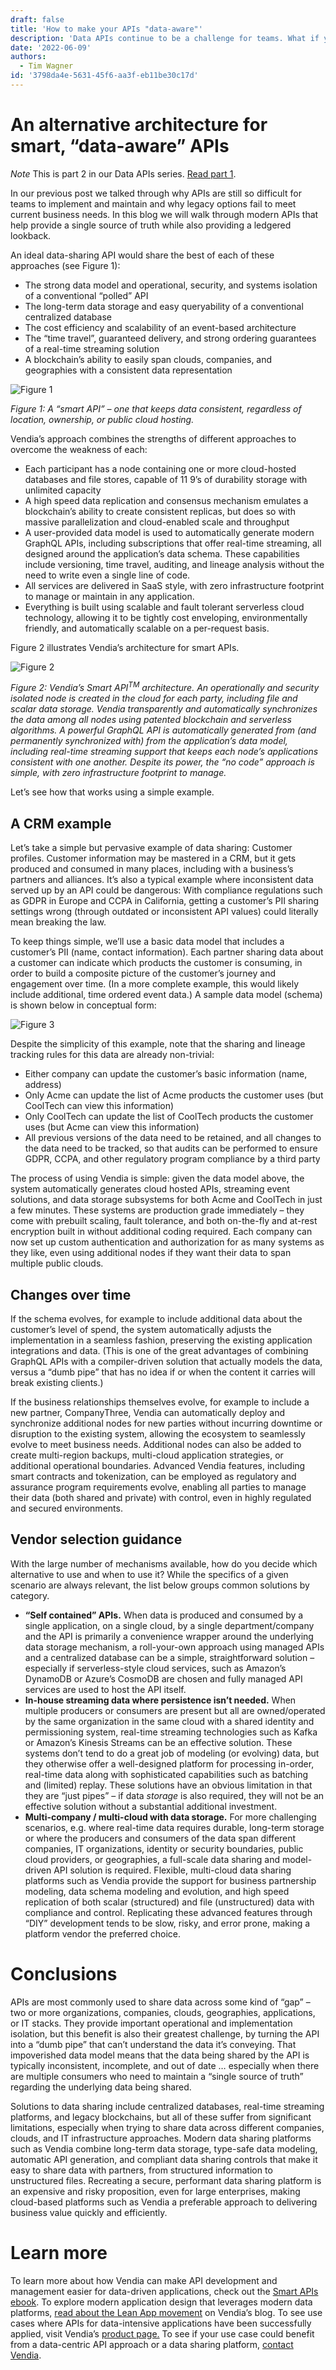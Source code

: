 ```yaml
---
draft: false
title: 'How to make your APIs "data-aware"'
description: 'Data APIs continue to be a challenge for teams. What if your APIs did the heavy lifting and kept a single source of truth.'
date: '2022-06-09'
authors:
  - Tim Wagner
id: '3798da4e-5631-45f6-aa3f-eb11be30c17d'
---
```


# An alternative architecture for smart, “data-aware” APIs
_Note_ This is part 2 in our Data APIs series. [Read part 1](https://www.vendia.com/blog/apis-for-data). 

In our previous post we talked through why APIs are still so difficult for teams to implement and maintain and why legacy options fail to meet current business needs. In this blog we will walk through modern APIs that help provide a single source of truth while also providing a ledgered lookback. 

An ideal data-sharing API would share the best of each of these approaches (see Figure 1):


* The strong data model and operational, security, and systems isolation of a conventional “polled” API
* The long-term data storage and easy queryability of a conventional centralized database
* The cost efficiency and scalability of an event-based architecture
* The “time travel”, guaranteed delivery, and strong ordering guarantees of a real-time streaming solution
* A blockchain’s ability to easily span clouds, companies, and geographies with a consistent data representation

![Figure 1](https://d24nhiikxn5jns.cloudfront.net/optimized/user-images.githubusercontent.com..98492452..172912411-206422d0-3ce7-45db-a2fc-b264377630a5.png)

_Figure 1: A “smart API” – one that keeps data consistent, regardless of location, ownership, or public cloud hosting._

Vendia’s approach combines the strengths of different approaches to overcome the weakness of each:



* Each participant has a node containing one or more cloud-hosted databases and file stores, capable of 11 9’s of durability storage with unlimited capacity
* A high speed data replication and consensus mechanism emulates a blockchain’s ability to create consistent replicas, but does so with massive parallelization and cloud-enabled scale and throughput
* A user-provided data model is used to automatically generate modern GraphQL APIs, including subscriptions that offer real-time streaming, all designed around the application’s data schema. These capabilities include versioning, time travel, auditing, and lineage analysis without the need to write even a single line of code.
* All services are delivered in SaaS style, with zero infrastructure footprint to manage or maintain in any application.
* Everything is built using scalable and fault tolerant serverless cloud technology, allowing it to be tightly cost enveloping, environmentally friendly, and automatically scalable on a per-request basis.

Figure 2 illustrates Vendia’s architecture for smart APIs.


![Figure 2](https://d24nhiikxn5jns.cloudfront.net/optimized/user-images.githubusercontent.com..98492452..172912670-fc6dc95f-e4e4-4561-9fb7-58d4c45de158.png)


_Figure 2: Vendia’s Smart API<sup>TM</sup> architecture. An operationally and security isolated node is created in the cloud for each party, including file and scalar data storage. Vendia transparently and automatically synchronizes the data among all nodes using patented blockchain and serverless algorithms. A powerful GraphQL API is automatically generated from (and permanently synchronized with) from the application’s data model, including real-time streaming support that keeps each node’s applications consistent with one another. Despite its power, the “no code” approach is simple, with zero infrastructure footprint to manage._

Let’s see how that works using a simple example.


## A CRM example

Let’s take a simple but pervasive example of data sharing: Customer profiles. Customer information may be mastered in a CRM, but it gets produced and consumed in many places, including with a business’s partners and alliances. It’s also a typical example where inconsistent data served up by an API could be dangerous: With compliance regulations such as GDPR in Europe and CCPA in California, getting a customer’s PII sharing settings wrong (through outdated or inconsistent API values) could literally mean breaking the law.

To keep things simple, we’ll use a basic data model that includes a customer’s PII (name, contact information). Each partner sharing data about a customer can indicate which products the customer is consuming, in order to build a composite picture of the customer’s journey and engagement over time. (In a more complete example, this would likely include additional, time ordered event data.) A sample data model (schema) is shown below in conceptual form:

![Figure 3](https://d24nhiikxn5jns.cloudfront.net/optimized/user-images.githubusercontent.com..98492452..172912756-a43fcb9b-839d-4c59-81dc-74b858b7a186.png)


Despite the simplicity of this example, note that the sharing and lineage tracking rules for this data are already non-trivial:



* Either company can update the customer’s basic information (name, address)
* Only Acme can update the list of Acme products the customer uses (but CoolTech can view this information)
* Only CoolTech can update the list of CoolTech products the customer uses (but Acme can view this information)
* All previous versions of the data need to be retained, and all changes to the data need to be tracked, so that audits can be performed to ensure GDPR, CCPA, and other regulatory program compliance by a third party

The process of using Vendia is simple: given the data model above, the system automatically generates cloud hosted APIs, streaming event solutions, and data storage subsystems for both Acme and CoolTech in just a few minutes. These systems are production grade immediately – they come with prebuilt scaling, fault tolerance, and both on-the-fly and at-rest encryption built in without additional coding required. Each company can now set up custom authentication and authorization for as many systems as they like, even using additional nodes if they want their data to span multiple public clouds.


## Changes over time

If the schema evolves, for example to include additional data about the customer’s level of spend, the system automatically adjusts the implementation in a seamless fashion, preserving the existing application integrations and data. (This is one of the great advantages of combining GraphQL APIs with a compiler-driven solution that actually models the data, versus a “dumb pipe” that has no idea if or when the content it carries will break existing clients.)

If the business relationships themselves evolve, for example to include a new partner, CompanyThree, Vendia can automatically deploy and synchronize additional nodes for new parties without incurring downtime or disruption to the existing system, allowing the ecosystem to seamlessly evolve to meet business needs. Additional nodes can also be added to create multi-region backups, multi-cloud application strategies, or additional operational boundaries. Advanced Vendia features, including smart contracts and tokenization, can be employed as regulatory and assurance program requirements evolve, enabling all parties to manage their data (both shared and private) with control, even in highly regulated and secured environments.


## Vendor selection guidance

With the large number of mechanisms available, how do you decide which alternative to use and when to use it? While the specifics of a given scenario are always relevant, the list below groups common solutions by category.



* **“Self contained” APIs.** When data is produced and consumed by a single application, on a single cloud, by a single department/company and the API is primarily a convenience wrapper around the underlying data storage mechanism, a roll-your-own approach using managed APIs and a centralized database can be a simple, straightforward solution – especially if serverless-style cloud services, such as Amazon’s DynamoDB or Azure’s CosmoDB are chosen and fully managed API services are used to host the API itself.
* **In-house streaming data where persistence isn’t needed.** When multiple producers or consumers are present but all are owned/operated by the same organization in the same cloud with a shared identity and permissioning system, real-time streaming technologies such as Kafka or Amazon’s Kinesis Streams can be an effective solution. These systems don’t tend to do a great job of modeling (or evolving) data, but they otherwise offer a well-designed platform for processing in-order, real-time data along with sophisticated capabilities such as batching and (limited) replay. These solutions have an obvious limitation in that they are “just pipes” – if data _storage_ is also required, they will not be an effective solution without a substantial additional investment.
* **Multi-company / multi-cloud with data storage.** For more challenging scenarios, e.g. where real-time data requires durable, long-term storage or where the producers and consumers of the data span different companies, IT organizations, identity or security boundaries, public cloud providers, or geographies, a full-scale data sharing and model-driven API solution is required. Flexible, multi-cloud data sharing platforms such as Vendia provide the support for business partnership modeling, data schema modeling and evolution, and high speed replication of both scalar (structured) and file (unstructured) data with compliance and control. Replicating these advanced features through “DIY” development tends to be slow, risky, and error prone, making a platform vendor the preferred choice.


# Conclusions

APIs are most commonly used to share data across some kind of “gap” – two or more organizations, companies, clouds, geographies, applications, or IT stacks. They provide important operational and implementation isolation, but this benefit is also their greatest challenge, by turning the API into a “dumb pipe” that can’t understand the data it’s conveying. That impoverished data model means that the data being shared by the API is typically inconsistent, incomplete, and out of date … especially when there are multiple consumers who need to maintain a “single source of truth” regarding the underlying data being shared.

Solutions to data sharing include centralized databases, real-time streaming platforms, and legacy blockchains, but all of these suffer from significant limitations, especially when trying to share data across different companies, clouds, and IT infrastructure approaches. Modern data sharing platforms such as Vendia combine long-term data storage, type-safe data modeling, automatic API generation, and compliant data sharing controls that make it easy to share data with partners, from structured information to unstructured files. Recreating a secure, performant data sharing platform is an expensive and risky proposition, even for large enterprises, making cloud-based platforms such as Vendia a preferable approach to delivering business value quickly and efficiently.


# Learn more

To learn more about how Vendia can make API development and management easier for data-driven applications, check out the [Smart APIs ebook](https://www.vendia.com/resources/smart-apis). To explore modern application design that leverages modern data platforms, [read about the Lean App movement](https://www.vendia.com/resources/lean-apps) on Vendia’s blog. To see use cases where APIs for data-intensive applications have been successfully applied, visit Vendia’s [product  page.](https://www.vendia.com/product) To see if your use case could benefit from a data-centric API approach or a data sharing platform, [contact Vendia](https://www.vendia.com/contact-us).
